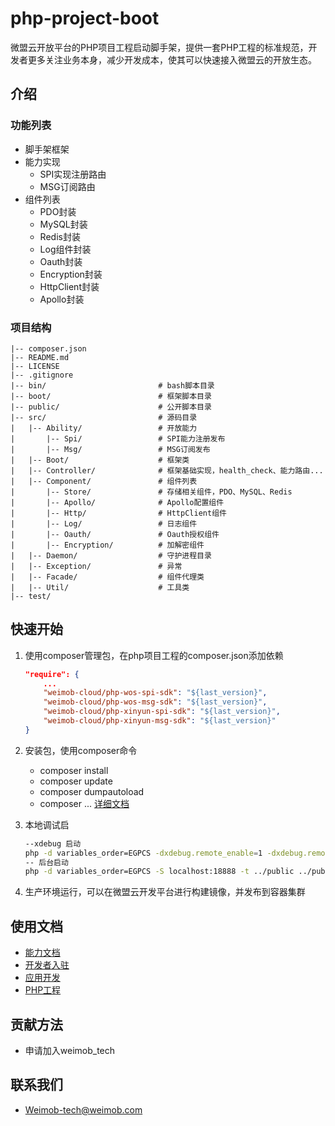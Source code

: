 # php-project-boot
微盟云开放平台的PHP项目工程启动脚手架，提供一套PHP工程的标准规范，开发者更多关注业务本身，减少开发成本，使其可以快速接入微盟云的开放生态。

## 介绍
### 功能列表
* 脚手架框架
* 能力实现
	* SPI实现注册路由
	* MSG订阅路由
* 组件列表
	* PDO封装
	* MySQL封装
	* Redis封装
	* Log组件封装
	* Oauth封装
	* Encryption封装
	* HttpClient封装
	* Apollo封装

### 项目结构

```
|-- composer.json
|-- README.md
|-- LICENSE
|-- .gitignore
|-- bin/                         # bash脚本目录
|-- boot/                        # 框架脚本目录
|-- public/                      # 公开脚本目录
|-- src/                         # 源码目录
|   |-- Ability/                 # 开放能力
|       |-- Spi/                 # SPI能力注册发布
|       |-- Msg/                 # MSG订阅发布
|   |-- Boot/                    # 框架类
|   |-- Controller/              # 框架基础实现，health_check、能力路由...
|   |-- Component/               # 组件列表
|       |-- Store/               # 存储相关组件，PDO、MySQL、Redis
|       |-- Apollo/              # Apollo配置组件
|       |-- Http/                # HttpClient组件
|       |-- Log/                 # 日志组件
|       |-- Oauth/               # Oauth授权组件
|       |-- Encryption/          # 加解密组件
|   |-- Daemon/                  # 守护进程目录
|   |-- Exception/               # 异常
|   |-- Facade/                  # 组件代理类
|   |-- Util/                    # 工具类
|-- test/
```

## 快速开始
1. 使用composer管理包，在php项目工程的composer.json添加依赖
	
	``` json
	"require": {
		... 
		"weimob-cloud/php-wos-spi-sdk": "${last_version}",
		"weimob-cloud/php-wos-msg-sdk": "${last_version}",
		"weimob-cloud/php-xinyun-spi-sdk": "${last_version}",
		"weimob-cloud/php-xinyun-msg-sdk": "${last_version}"
	}
	```
2. 安装包，使用composer命令
	* composer install
	* composer update
	* composer dumpautoload
	* composer ... [详细文档](https://getcomposer.org/)
3. 本地调试启

	``` bash
	--xdebug 启动
	php -d variables_order=EGPCS -dxdebug.remote_enable=1 -dxdebug.remote_mode=req -dxdebug.remote_port=9000 -dxdebug.remote_host=127.0.0.1 -dxdebug.remote_autostart=1 -S localhost:18888 -t ../public ../public/index.php
	-- 后台启动
	php -d variables_order=EGPCS -S localhost:18888 -t ../public ../public/index.php
	``` 
4. 生产环境运行，可以在微盟云开发平台进行构建镜像，并发布到容器集群

## 使用文档
* [能力文档](http://doc.weimobcloud.com/list?tag=2396&menuId=19&childMenuId=1&isold=2)
* [开发者入驻](http://doc.weimobcloud.com/word?menuId=46&childMenuId=47&tag=2970&isold=2)
* [应用开发](http://doc.weimobcloud.com/word?menuId=53&childMenuId=54&tag=2488&isold=2)
* [PHP工程](http://doc.weimobcloud.com/word?menuId=53&childMenuId=54&tag=2488&isold=2)

## 贡献方法
* 申请加入weimob_tech

## 联系我们
* Weimob-tech@weimob.com
